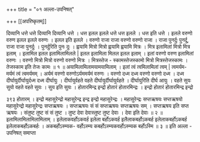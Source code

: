 +++
title = "०१ अल्ला-उपनिषत्"

+++
[[अपरिष्कृतम्]]

दिव्यानि धत्ते धत्ते दिव्यानि दिव्यानि धत्ते । धत्त इलल इलले धत्ते धत्त इलले । धत्त इति धत्ते । इलले वरुणो वरुण इलल इलले वरुणः । इलल इति इलले । वरुणो राजा राजा वरुणो वरुणो राजा । राजा पुनर्दुः पुनर्दू, राजा राजा पुनर्दुः । पुनर्दुरिति पुनः दुः । ह्वयामि मित्रो मित्रो ह्वयामि ह्वयामि मित्रः । मित्र इलामिलां मित्रो मित्र इलाम् । इलामिल इलल इलामिलामिलले | इलल इलामिला मिलल इलल इलाम् । इलां वरुणो वरुण इलामिलां वरुणः । वरुणो मित्रो मित्रो वरुणो वरुणो मित्रः । मित्रस्तेज - स्कामस्तेजस्कामो मित्रो मित्रस्तेजस्कामः । तेजस्काम इति तेजः कामः ॥ १ ॥ अयामिलामिलामयामयामिलाम् । इलां त्वं त्वमिलामिलां त्वम् | त्वमर्यम- मर्यमं त्वं त्वमर्यमम् । अर्यमं वरुणो वरुणोऽर्यममर्यमं वरुणः । वरुणो दध्म दध्म वरुणो वरुणो दध्म । दध्म दीर्घायुर्दीर्घायुर्दध्म दध्म दीर्घायुः । दीर्घायुर्वहते वहते दीर्घायुर्दीर्घायुर्वहते । दीर्घायुरिति दीर्घ आयुः । वहते सुयः सुयो वहते वहते सुयः । सुय इति सुयः । होतारमिन्द्र इन्द्रो होतारं होतारमिन्द्रः । इन्द्रो होतारं होतारमिन्द्र इन्द्रो 

३९३ 
होतारम् । इन्द्रो महासुरेन्द्रो महासुरेन्द्र इन्द्र इन्द्रो महासुरेन्द्रः । महासुरेन्द्रः सप्तऋषयः सप्तऋषयो महासुरेन्द्रो महासुरेन्द्रः सप्तऋषयः । सप्तऋषयः सं सं सप्तऋषयः सप्तऋषयः सम् । सप्तऋषय इति सप्त ऋषयः । संतुष्ट तुष्ट सं सं तुष्ट । तुष्ट देवा देवास्तुष्ट तुष्ट देवाः । देवा इति देवाः ॥ २ ॥ 
इलामिलामिलामिलामिलाम् । इलेलाकवर्होऽकवर्ह इलेला बर्होऽकवर्ह इलैलाकबर्होऽकबर्ह इलेलाकबर्होऽकबर्ह इलेलाकबर्होऽकबर्हः । अकबर्होऽस्म्यक- वर्होऽस्म्य कबर्होऽस्म्यकवर्होऽस्म्यक बर्होऽस्मि ॥ ३ ॥ 
इति अल्ला - उपनिषत् समाप्ता 